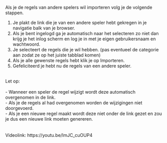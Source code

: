 Als je de regels van andere spelers wil importeren volg je de volgende stappen.

1. Je plakt de link die je van een andere speler hebt gekregen in je navigatie balk van je browser.
2. Als je bent ingelogd ga je automatisch naar het selecteren zo niet dan krijg je het inlog scherm en log je in met je eigen gebruikersnaam en wachtwoord.
3. Je selecteert de regels die je wil hebben. (pas eventueel de categorie aan zodat ze op het juiste tabblad komen)
4. Als je alle gewenste regels hebt klik je op Importeren.
5. Gefeliciteerd je hebt nu de regels van een andere speler.
<br/>
Let op:<br/><Br/>
- Wanneer een speler de regel wijzigt wordt deze automatisch overgenomen in de link.<br/>
- Als je de regels al had overgenomen worden de wijzigingen niet doorgevoerd.<br/>
- Als je een nieuwe regel maakt wordt deze niet onder de link gezet en zou je dus een nieuwe link moeten genereren.<br/>
<br/><br/>
Videolink: https://youtu.be/lmJC_cuOUP4